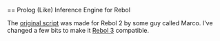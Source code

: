 == Prolog (Like) Inference Engine for Rebol

The [original script](http://www.rebol.org/view-script.r?script=prolog.r) was made for Rebol 2 by some guy called Marco.
I've changed a few bits to make it [Rebol 3](http://rebolsource.net/) compatible.
